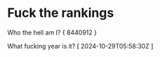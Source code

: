 # Fuck the rankings

Who the hell am I?
{ 8440912 }

What fucking year is it?
[ 2024-10-29T05:58:30Z ]
